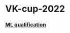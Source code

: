 # VK-cup-2022

### [ML qualification](https://github.com/vlbudaeva/VK-cup-2022/tree/main/step_1_%20qualification)

